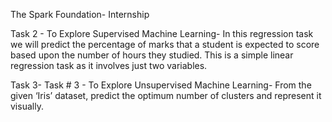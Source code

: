 The Spark Foundation- Internship

Task 2 - To Explore Supervised Machine Learning-   In this regression task we will predict the percentage of marks that a student is expected to score based upon the number of hours they studied. This is a simple linear
regression task as it involves just two variables.

Task 3- Task # 3 - To Explore Unsupervised Machine Learning-   From the given ‘Iris’ dataset, predict the optimum number of clusters and represent it visually.
